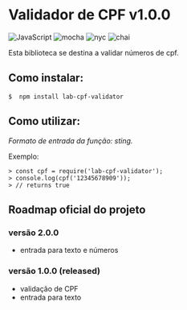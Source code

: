 # Validador de CPF v1.0.0
![JavaScript](https://img.shields.io/badge/-JavaScript-yellow.svg) 
![mocha](https://img.shields.io/badge/-mocha-yellowgreen.svg)
![nyc](https://img.shields.io/badge/-nyc-brightgreen.svg)
![chai](https://img.shields.io/badge/-chai-orange.svg)

Esta biblioteca se destina a validar números de cpf.

## Como instalar:

```
$  npm install lab-cpf-validator
```

## Como utilizar:
*Formato de entrada da função: sting.*

Exemplo:

```
> const cpf = require('lab-cpf-validator');
> console.log(cpf('12345678909'));
> // returns true
```

## Roadmap oficial do projeto

### versão 2.0.0
* entrada para texto e números

### versão 1.0.0 (released)
* validação de CPF
* entrada para texto